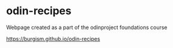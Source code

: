 # odin-recipes
Webpage created as a part of the odinproject foundations course

https://burgism.github.io/odin-recipes
